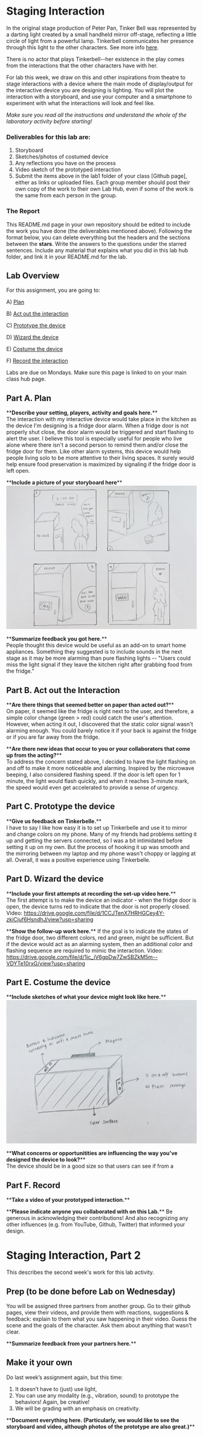 

# Staging Interaction

In the original stage production of Peter Pan, Tinker Bell was represented by a darting light created by a small handheld mirror off-stage, reflecting a little circle of light from a powerful lamp. Tinkerbell communicates her presence through this light to the other characters. See more info [here](https://en.wikipedia.org/wiki/Tinker_Bell). 

There is no actor that plays Tinkerbell--her existence in the play comes from the interactions that the other characters have with her.

For lab this week, we draw on this and other inspirations from theatre to stage interactions with a device where the main mode of display/output for the interactive device you are designing is lighting. You will plot the interaction with a storyboard, and use your computer and a smartphone to experiment with what the interactions will look and feel like. 

_Make sure you read all the instructions and understand the whole of the laboratory activity before starting!_


### Deliverables for this lab are: 
1. Storyboard
1. Sketches/photos of costumed device
1. Any reflections you have on the process
1. Video sketch of the prototyped interaction
1. Submit the items above in the lab1 folder of your class [Github page], either as links or uploaded files. Each group member should post their own copy of the work to their own Lab Hub, even if some of the work is the same from each person in the group.

### The Report
This README.md page in your own repository should be edited to include the work you have done (the deliverables mentioned above). Following the format below, you can delete everything but the headers and the sections between the **stars**. Write the answers to the questions under the starred sentences. Include any material that explains what you did in this lab hub folder, and link it in your README.md for the lab.

## Lab Overview
For this assignment, you are going to:

A) [Plan](#part-a-plan) 

B) [Act out the interaction](#part-b-act-out-the-interaction) 

C) [Prototype the device](#part-c-prototype-the-device)

D) [Wizard the device](#part-d-wizard-the-device) 

E) [Costume the device](#part-e-costume-the-device)

F) [Record the interaction](#part-f-record)

Labs are due on Mondays. Make sure this page is linked to on your main class hub page.

## Part A. Plan 

\*\***Describe your setting, players, activity and goals here.**\*\* <br />
The interaction with my interactive device would take place in the kitchen as the device I'm designing is a fridge door alarm. When a fridge door is not properly shut close, the door alarm would be triggered and start flashing to alert the user. I believe this tool is especially useful for people who live alone where there isn't a second person to remind them and/or close the fridge door for them. Like other alarm systems, this device would help people living solo to be more attentive to their living spaces. It surely would help ensure food preservation is maximized by signaling if the fridge door is left open.

\*\***Include a picture of your storyboard here**\*\* <br />
![P1:Storyboard](./images/Storyboard.jpg)

\*\***Summarize feedback you got here.**\*\* <br />
People thought this device would be useful as an add-on to smart home appliances. Something they suggested is to include sounds in the next stage as it may be more alarming than pure flashing lights -- "Users could miss the light signal if they leave the kitchen right after grabbing food from the fridge."

## Part B. Act out the Interaction

\*\***Are there things that seemed better on paper than acted out?**\*\* <br />
On paper, it seemed like the fridge is right next to the user, and therefore, a simple color change (green > red) could catch the user's attention. However, when acting it out, I discovered that the static color signal wasn't alarming enough. You could barely notice it if your back is against the fridge or if you are far away from the fridge.

\*\***Are there new ideas that occur to you or your collaborators that come up from the acting?**\*\* <br />
To address the concern stated above, I decided to have the light flashing on and off to make it more noticeable and alarming. Inspired by the microwave beeping, I also considered flashing speed. If the door is left open for 1 minute, the light would flash quickly, and when it reaches 3-minute mark, the speed would even get accelerated to provide a sense of urgency.

## Part C. Prototype the device

\*\***Give us feedback on Tinkerbelle.**\*\* <br />
I have to say I like how easy it is to set up Tinkerbelle and use it to mirror and change colors on my phone. Many of my friends had problems setting it up and getting the servers connected, so I was a bit intimidated before setting it up on my own. But the process of hooking it up was smooth and the mirroring between my laptop and my phone wasn't choppy or lagging at all. Overall, it was a positive experience using Tinkerbelle.


## Part D. Wizard the device 

\*\***Include your first attempts at recording the set-up video here.**\*\* <br />
The first attempt is to make the device an indicator - when the fridge door is open, the device turns red to indicate that the door is not properly closed.
Video: https://drive.google.com/file/d/1CCJTenX7HRHGCey4Y-zkiCjuf6HsndhJ/view?usp=sharing

\*\***Show the follow-up work here.**\*\*
If the goal is to indicate the states of the fridge door, two different colors, red and green, might be sufficient. But if the device would act as an alarming system, then an additional color and flashing sequence are required to mimic the interaction. 
Video: https://drive.google.com/file/d/1ic_jV6gpDw7ZwSBZkM5m--VDYTe10rxG/view?usp=sharing

## Part E. Costume the device

\*\***Include sketches of what your device might look like here.**\*\* <br />
![P2:Costume](./images/Costume.jpg)

\*\***What concerns or opportunitities are influencing the way you've designed the device to look?**\*\* <br />
The device should be in a good size so that users can see if from a 


## Part F. Record

\*\***Take a video of your prototyped interaction.**\*\*

\*\***Please indicate anyone you collaborated with on this Lab.**\*\*
Be generous in acknowledging their contributions! And also recognizing any other influences (e.g. from YouTube, Github, Twitter) that informed your design. 



# Staging Interaction, Part 2 

This describes the second week's work for this lab activity.


## Prep (to be done before Lab on Wednesday)

You will be assigned three partners from another group. Go to their github pages, view their videos, and provide them with reactions, suggestions & feedback: explain to them what you saw happening in their video. Guess the scene and the goals of the character. Ask them about anything that wasn’t clear. 

\*\***Summarize feedback from your partners here.**\*\*

## Make it your own

Do last week’s assignment again, but this time: 
1) It doesn’t have to (just) use light, 
2) You can use any modality (e.g., vibration, sound) to prototype the behaviors! Again, be creative!
3) We will be grading with an emphasis on creativity. 

\*\***Document everything here. (Particularly, we would like to see the storyboard and video, although photos of the prototype are also great.)**\*\*
